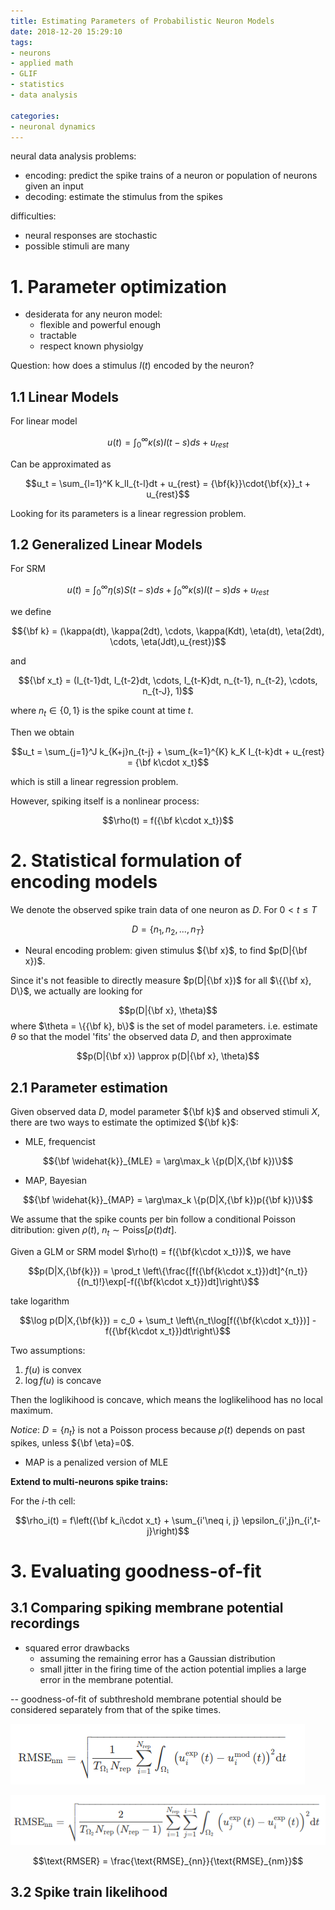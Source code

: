 ```yaml
---
title: Estimating Parameters of Probabilistic Neuron Models
date: 2018-12-20 15:29:10
tags:
- neurons
- applied math
- GLIF 
- statistics
- data analysis

categories:
- neuronal dynamics
---
```


neural data analysis problems:
- encoding: predict the spike trains of a neuron or population of neurons given an input
- decoding: estimate the stimulus from the spikes 

difficulties:
- neural responses are stochastic
- possible stimuli are many

# 1. Parameter optimization

- desiderata for any neuron model:
  - flexible and powerful enough
  - tractable
  - respect known physiolgy

Question: how does a stimulus $I(t)$ encoded by the neuron?

## 1.1 Linear Models

For linear model

$$u(t) = \int_{0}^{\infty} \kappa(s) I(t-s)ds + u_{rest}$$

Can be approximated as

$$u_t = \sum_{l=1}^K k_lI_{t-l}dt + u_{rest} = {\bf{k}}\cdot{\bf{x}}_t + u_{rest}$$

Looking for its parameters is a linear regression problem. 

## 1.2 Generalized Linear Models

For SRM 

$$u(t) = \int_{0}^{\infty} \eta(s) S(t-s)ds + \int_{0}^{\infty} \kappa(s) I(t-s)ds + u_{rest}$$

we define 

$${\bf k} = (\kappa(dt), \kappa(2dt), \cdots, \kappa(Kdt), \eta(dt), \eta(2dt), \cdots, \eta(Jdt),u_{rest})$$

and 

$${\bf x_t} = (I_{t-1}dt, I_{t-2}dt, \cdots, I_{t-K}dt, n_{t-1}, n_{t-2}, \cdots, n_{t-J}, 1)$$

where $n_t \in \{0,1\}$ is the spike count at time $t$.

Then we obtain

$$u_t = \sum_{j=1}^J k_{K+j}n_{t-j} + \sum_{k=1}^{K} k_K I_{t-k}dt + u_{rest} = {\bf k\cdot x_t}$$ 

which is still a linear regression problem. 

However, spiking itself is a nonlinear process:

$$\rho(t) = f({\bf k\cdot x_t})$$

# 2. Statistical formulation of encoding models

We denote the observed spike train data of one neuron as $D$. For $0<t\leq T$

$$D = \{n_1, n_2, ..., n_T\}$$

- Neural encoding problem:
given stimulus ${\bf x}$, to find $p(D|{\bf x})$. 

Since it's not feasible to directly measure $p(D|{\bf x})$ for all $\{{\bf x}, D\}$, we actually are looking for 

$$p(D|{\bf x}, \theta)$$
 where $\theta = \{{\bf k}, b\}$ is the set of model parameters. i.e. estimate $\theta$ so that the model 'fits' the observed data $D$, and then approximate

$$p(D|{\bf x}) \approx p(D|{\bf x}, \theta)$$

## 2.1 Parameter estimation

Given observed data $D$, model parameter ${\bf k}$ and observed stimuli $X$, there are two ways to estimate the optimized ${\bf k}$:

- MLE, frequencist

$${\bf \widehat{k}}_{MLE} = \arg\max_k \{p(D|X,{\bf k})\}$$

- MAP, Bayesian

$${\bf \widehat{k}}_{MAP} = \arg\max_k \{p(D|X,{\bf k})p({\bf k})\}$$

We assume that the spike counts per bin follow a conditional Poisson ditribution: given $\rho(t)$, $n_t \sim \text{Poiss}[\rho(t)dt]$.

Given a GLM or SRM model $\rho(t) = f({\bf{k\cdot x_t}})$, we have 

$$p(D|X,{\bf{k}}) = \prod_t \left\{\frac{[f({\bf{k\cdot x_t}})dt]^{n_t}}{(n_t)!}\exp[-f({\bf{k\cdot x_t}})dt]\right\}$$

take logarithm

$$\log p(D|X,{\bf{k}}) = c_0 + \sum_t \left\{n_t\log[f({\bf{k\cdot x_t}})] - f({\bf{k\cdot x_t}})dt\right\}$$

Two assumptions:

1. $f(u)$ is convex
2. $\log f(u)$ is concave

Then the loglikihood is concave, which means the loglikelihood has no local maximum. 

_Notice_: $D = \{n_t\}$ is not a Poisson process because $\rho(t)$ depends on past spikes, unless ${\bf \eta}=0$. 

- MAP is a penalized version of MLE

**Extend to multi-neurons spike trains:**

For the $i$-th cell:

$$\rho_i(t) = f\left({\bf k_i\cdot x_t} + \sum_{i'\neq i, j} \epsilon_{i',j}n_{i',t-j}\right)$$

# 3. Evaluating goodness-of-fit

## 3.1 Comparing spiking membrane potential recordings

- squared error drawbacks
  - assuming the remaining error has a Gaussian distribution
  - small jitter in the firing time of the action potential implies a large error in the membrane potential.

-- goodness-of-fit of subthreshold membrane potential should be considered separately from that of the spike times. 

![](https://raw.githubusercontent.com/hengjiwang/hengjiwang.github.io/hexo/RMSEnm.png)

![](https://raw.githubusercontent.com/hengjiwang/hengjiwang.github.io/hexo/RMSEnn.png)

$$\text{RMSER} = \frac{\text{RMSE}_{nn}}{\text{RMSE}_{nm}}$$

## 3.2 Spike train likelihood

